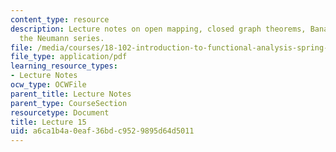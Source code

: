 ```yaml
---
content_type: resource
description: Lecture notes on open mapping, closed graph theorems, Banach space, and
  the Neumann series.
file: /media/courses/18-102-introduction-to-functional-analysis-spring-2009/a6ca1b4a0eaf36bdc9529895d64d5011_MIT18_102s09_lec15.pdf
file_type: application/pdf
learning_resource_types:
- Lecture Notes
ocw_type: OCWFile
parent_title: Lecture Notes
parent_type: CourseSection
resourcetype: Document
title: Lecture 15
uid: a6ca1b4a-0eaf-36bd-c952-9895d64d5011
---
```


